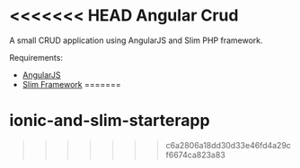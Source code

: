 <<<<<<< HEAD
Angular Crud
======================

A small CRUD application using AngularJS and Slim PHP framework.

Requirements:
  * <a href="http://angularjs.org/">AngularJS</a>
  * <a href="http://www.slimframework.com/">Slim Framework</a>
=======
# ionic-and-slim-starterapp
>>>>>>> c6a2806a18dd30d33e46fd4a29cf6674ca823a83
